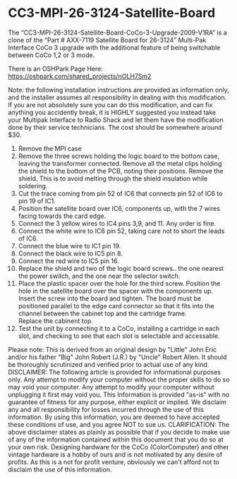 # CC3-MPI-26-3124-Satellite-Board
The “CC3-MPI-26-3124-Satellite-Board-CoCo-3-Upgrade-2009-V1RA” is a clone of the “Part # AXX-7119 Satellite Board for 26-3124” Multi-Pak Interface CoCo 3 upgrade with the additional feature of being switchable between CoCo 1,2 or 3 mode.

There is an OSHPark Page Here: https://oshpark.com/shared_projects/nOLH7Sm2

Note: the following installation instructions are provided as information
only, and the installer assumes all responsibility in dealing with this
modification.  If you are not absolutely sure you can do this 
modification, and can fix anything you accidently break, it is HIGHLY
suggested you instead take your Multipak Interface to Radio Shack and let 
them have the modification done by their service technicians.  The cost
should be somewhere around $30.

  1. Remove the MPI case
  2. Remove the three screws holding the logic board to the bottom case, 
  leaving the transformer connected.  Remove all the metal clips holding 
  the shield to the bottom of the PCB, noting their positions.  Remove 
  the shield.  This is to avoid melting through the shield insulation 
  while soldering.
  3. Cut the trace coming from pin 52 of IC6 that connects pin 52 of IC6 
  to pin 19 of IC1.
  4. Position the satellite board over IC6, components up, with the 7 
  wires facing towards the card edge.
  5. Connect the 3 yellow wires to IC4 pins 3,9, and 11.  Any order is 
  fine.
  6. Connect the white wire to IC6 pin 52, taking care not to short the 
  leads of IC6.
  7. Connect the blue wire to IC1 pin 19.
  8. Connect the black wire to IC5 pin 8.
  9. Connect the red wire to IC5 pin 16.
  10. Replace the shield and two of the logic board screws.. the one 
  nearest the power switch, and the one near the selector switch.
  11. Place the plastic spacer over the hole for the third screw. 
  Position the hole in the satellite board over the spacer with the 
  components up.  Insert the screw into the board and tighten.  The board 
  must be positioned parallel to the edge card connector so that it fits 
  into the channel between the cabinet top and the cartridge frame.  
  Replace the cabinent top.
  12. Test the unit by connecting it to a CoCo, installing a cartridge in 
  each slot, and checking to see that each slot is selectable and 
  accessable.

Please note: This is derived from an original design by "Little" John Eric and/or his father "Big" John Robert (J.R.) by "Uncle" Robert Allen. It should be thoroughly scrutinized and verified prior to actual use of any kind. DISCLAIMER: The following article is provided for informational purposes only. Any attempt to modify your computer without the proper skills to do so may void your computer. Any attempt to modify your computer without unplugging it first may void you. This Information is provided "as-is" with no guarantee of fitness for any purpose, either explicit or implied. We disclaim any and all responsibility for losses incurred through the use of this information. By using this information, you are deemed to have accepted these conditions of use, and you agree NOT to sue us. CLARIFICATION: The above disclaimer states as plainly as possible that if you decide to make use of any of the information contained within this document that you do so at your own risk. Designing hardware for the CoCo (ColorComputer) and other vintage hardware is a hobby of ours and is not motivated by any desire of profits. As this is a not for profit venture, obviously we can't afford not to disclaim the use of this information.
